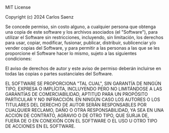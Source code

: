 MIT License


Copyright (c) 2024 Carlos Saenz


Se concede permiso, sin costo alguno, a cualquier persona que obtenga una copia de este software y los archivos asociados (el "Software"), para utilizar el Software sin restricciones, incluyendo, sin limitación, los derechos para usar, copiar, modificar, fusionar, publicar, distribuir, sublicenciar y/o vender copias del Software, y para permitir a las personas a las que se les proporcione el Software hacer lo mismo, sujeto a las siguientes condiciones:


El aviso de derechos de autor y este aviso de permiso deberán incluirse en todas las copias o partes sustanciales del Software.


EL SOFTWARE SE PROPORCIONA "TAL CUAL", SIN GARANTÍA DE NINGÚN TIPO, EXPRESA O IMPLÍCITA, INCLUYENDO PERO NO LIMITÁNDOSE A LAS GARANTÍAS DE COMERCIABILIDAD, APTITUD PARA UN PROPÓSITO PARTICULAR Y NO INFRACCIÓN. EN NINGÚN CASO LOS AUTORES O LOS TITULARES DEL DERECHO DE AUTOR SERÁN RESPONSABLES POR CUALQUIER RECLAMO, DAÑO O OTRA RESPONSABILIDAD, YA SEA EN UNA ACCIÓN DE CONTRATO, AGRAVIO O DE OTRO TIPO, QUE SURJA DE, FUERA DE O EN CONEXIÓN CON EL SOFTWARE O EL USO U OTRO TIPO DE ACCIONES EN EL SOFTWARE.
